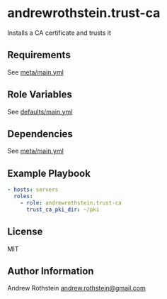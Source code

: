 andrewrothstein.trust-ca
========================

Installs a CA certificate and trusts it

Requirements
------------

See [meta/main.yml](meta/main.yml)

Role Variables
--------------

See [defaults/main.yml](defaults/main.yml)

Dependencies
------------

See [meta/main.yml](meta/main.yml)

Example Playbook
----------------

```yml
- hosts: servers
  roles:
    - role: andrewrothstein.trust-ca
	  trust_ca_pki_dir: ~/pki
```

License
-------

MIT

Author Information
------------------

Andrew Rothstein <andrew.rothstein@gmail.com>
